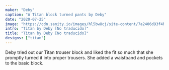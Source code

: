 ```yaml
---
maker: "Deby"
caption: "A Titan block turned pants by Deby"
date: "2020-07-25"
image: "https://cdn.sanity.io/images/hl5bw8cj/site-content/7a2406d93f4b40575b7c000e651a40a4b3191a74-2154x1280.jpg"
intro: "Titan by Deby [No traducido]"
title: "Titan by Deby [No traducido]"
designs: ["titan"]
---
```



Deby tried out our Titan trouser block and liked the fit so much that she promptly turned it into proper trousers.
She added a waistband and pockets to the basic block.

